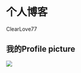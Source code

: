 # 个人博客

ClearLove77


## 我的Profile picture

![](https://ss1.baidu.com/6ON1bjeh1BF3odCf/it/u=3249630011,3547776446&fm=15&gp=0.jpg)
